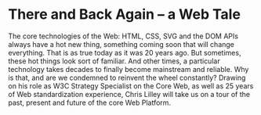 # There and Back Again – a Web Tale

The core technologies of the Web: HTML, CSS, SVG and the DOM APIs always have a hot new thing, something coming soon that will change everything. That is as true today as it was 20 years ago. But sometimes, these hot things look sort of familiar. And other times, a particular technology takes decades to finally become mainstream and reliable. Why is that, and are we condemned to reinvent the wheel constantly? Drawing on his role as W3C Strategy Specialist on the Core Web, as well as 25 years of Web standardization experience, Chris Lilley will take us on a tour of the past, present and future of the core Web Platform.
